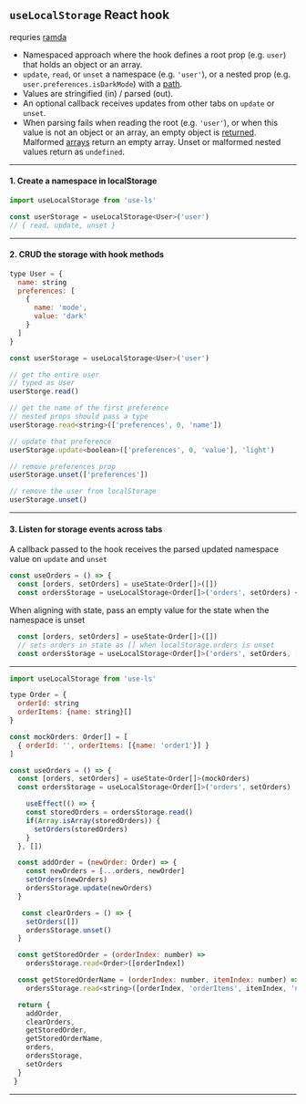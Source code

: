 ## `useLocalStorage` React hook

requries [ramda](https://ramdajs.com/docs)


- Namespaced approach where the hook defines a root prop (e.g. `user`) that holds an object or an array. 
- `update`, `read`, or `unset` a namespace (e.g. `'user'`), or a nested prop (e.g. `user.preferences.isDarkMode`) with a [path](https://ramdajs.com/docs/#path).
- Values are stringified (in) / parsed (out).
- An optional callback receives updates from other tabs on `update` or `unset`.
- When parsing fails when reading the root (e.g. `'user'`), or when this value is not an object or an array, an empty object is [returned](https://github.com/crshmk/use-local-storage/blob/6242662d944ba2e9bb5f3d5a96ceaeda4972870b/src/parse/__tests__/unstring.test.js#L38). Malformed [arrays](https://github.com/crshmk/use-local-storage/blob/6242662d944ba2e9bb5f3d5a96ceaeda4972870b/src/parse/__tests__/unstring.test.js#L27) return an empty array. Unset or malformed nested values return as `undefined`.

---


#### 1. Create a namespace in localStorage 

```javascript 
import useLocalStorage from 'use-ls'

const userStorage = useLocalStorage<User>('user')
// { read, update, unset }
```

---


#### 2. CRUD the storage with hook methods 

```javascript 
type User = {
  name: string 
  preferences: [
    {
      name: 'mode',
      value: 'dark'
    }
  ]
}

const userStorage = useLocalStorage<User>('user')

// get the entire user 
// typed as User
userStorge.read()

// get the name of the first preference 
// nested props should pass a type
userStorage.read<string>(['preferences', 0, 'name'])

// update that preference 
userStorage.update<boolean>(['preferences', 0, 'value'], 'light')

// remove preferences prop 
userStorage.unset(['preferences'])

// remove the user from localStorage 
userStorage.unset()

```


---


#### 3. Listen for storage events across tabs 
A callback passed to the hook receives the parsed updated namespace value on `update` and `unset` 

```javascript 
const useOrders = () => {
  const [orders, setOrders] = useState<Order[]>([])
  const ordersStorage = useLocalStorage<Order[]>('orders', setOrders) <----
```

When aligning with state, pass an empty value for the state when the namespace is unset 
```javascript 
  const [orders, setOrders] = useState<Order[]>([])
  // sets orders in state as [] when localStorage.orders is unset 
  const ordersStorage = useLocalStorage<Order[]>('orders', setOrders, []) <----
```


---


```javascript 
import useLocalStorage from 'use-ls'

type Order = {
  orderId: string 
  orderItems: {name: string}[]
}

const mockOrders: Order[] = [ 
  { orderId: '', orderItems: [{name: 'order1'}] } 
]

const useOrders = () => {
  const [orders, setOrders] = useState<Order[]>(mockOrders)
  const ordersStorage = useLocalStorage<Order[]>('orders', setOrders)

    useEffect(() => {
    const storedOrders = ordersStorage.read()
    if(Array.isArray(storedOrders)) {
      setOrders(storedOrders)
    }
  }, [])

  const addOrder = (newOrder: Order) => {
    const newOrders = [...orders, newOrder]
    setOrders(newOrders)
    ordersStorage.update(newOrders)
  }

   const clearOrders = () => {
    setOrders([])
    ordersStorage.unset()
  }

  const getStoredOrder = (orderIndex: number) => 
    ordersStorage.read<Order>([orderIndex])

  const getStoredOrderName = (orderIndex: number, itemIndex: number) => 
    ordersStorage.read<string>([orderIndex, 'orderItems', itemIndex, 'name'])

  return {
    addOrder,
    clearOrders,
    getStoredOrder,
    getStoredOrderName,
    orders, 
    ordersStorage,
    setOrders
  }
 }
```


---

